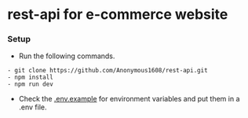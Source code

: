 # rest-api for e-commerce website


### Setup

- Run the following commands.

```
- git clone https://github.com/Anonymous1608/rest-api.git
- npm install
- npm run dev
```

- Check the [.env.example](https://github.com/Anonymous1608/rest-api/blob/main/.env.example) for environment variables  and put them in a .env file.
